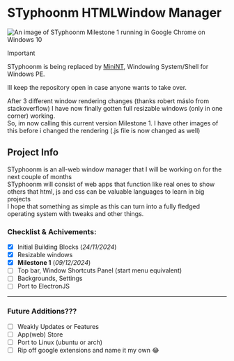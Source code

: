 # STyphoonm HTMLWindow Manager
![An image of STyphoonm Milestone 1 running in Google Chrome on Windows 10](https://github.com/user-attachments/assets/d8b99ffc-b62a-410b-b669-deea45d49d6f)

> [!IMPORTANT]
> STyphoonm is being replaced by [MiniNT](https://github.com/ugman21/minint), Windowing System/Shell for Windows PE.
> 
> Ill keep the repository open in case anyone wants to take over.

After 3 different window rendering changes (thanks robert máslo from stackoverflow) I have now finally gotten full resizable windows (only in one corner) working.
<br>
So, im now calling this current version Milestone 1. I have other images of this before i changed the rendering (.js file is now changed as well)

## Project Info
STyphoonm is an all-web window manager that I will be working on for the next couple of months
<br>
STyphoonm will consist of web apps that function like real ones to show others that html, js and css can be valuable languages to learn in big projects
<br>
I hope that something as simple as this can turn into a fully fledged operating system with tweaks and other things.


### Checklist & Achivements:
- [X] Initial Building Blocks (_24/11/2024_)
- [X] Resizable windows
- [X] __Milestone 1__ (_09/12/2024_)
- [ ] Top bar, Window Shortcuts Panel (start menu equivalent)
- [ ] Backgrounds, Settings
- [ ] Port to ElectronJS
------------------------------------------------------------
### Future Additions???
- [ ] Weakly Updates or Features
- [ ] App(web) Store
- [ ] Port to Linux (ubuntu or arch)
- [ ] Rip off google extensions and name it my own 😂
